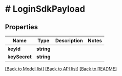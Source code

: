 # # LoginSdkPayload

## Properties

Name | Type | Description | Notes
------------ | ------------- | ------------- | -------------
**keyId** | **string** |  |
**keySecret** | **string** |  |

[[Back to Model list]](../../README.md#models) [[Back to API list]](../../README.md#endpoints) [[Back to README]](../../README.md)
